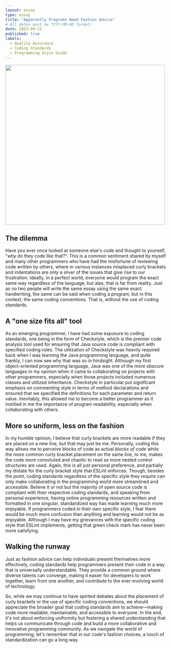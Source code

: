 ```yaml
---
layout: essay
type: essay
title: "Apparently Programs Need Fashion Advice"
# All dates must be YYYY-MM-DD format!
date: 2023-09-21
published: true
labels:
  - Quality Assurance
  - Coding Standards
  - Programming Style Guide
---
```


<img width="500px" class="rounded float-start pe-4" src="https://www.fatosmorina.com/wp-content/uploads/2017/04/coding-style.jpg">

## The dilemma

Have you ever once looked at someone else's code and thought to yourself, "why do they code like that?". This is a common sentiment shared by myself and many other programmers who have had the misfortune of reviewing code written by others, where in various instances misplaced curly brackets and indentations are only a sliver of the issues that give rise to our frustration. Ideally, in a perfect world, everyone would program the exact same way regardless of the language, but alas, that is far from reality. Just as no two people will write the same essay using the same exact handwriting, the same can be said when coding a program, but in this context, the same coding conventions. That is, without the use of coding standards.

## A "one size fits all" tool

As an emerging programmer, I have had some exposure to coding standards, one being in the form of Checkstyle, which is the premier code analysis tool used for ensuring that Java source code is compliant with specified coding rules. The utilization of Checkstyle was heavily required back when I was learning the Java programming language, and quite frankly, I can now see why that was so in hindsight. Although my first object-oriented programming language, Java was one of the more obscure languages in my opinion when it came to collaborating on projects with other programmers, especially when those projects included numerous classes and utilized inheritance. Checkstyle in particular put significant emphasis on commenting style in terms of method declarations and ensured that we specified the definitions for each parameter and return value. Inevitably, this allowed me to become a better programmer as it instilled in me the importance of program readability, especially when collaborating with others. 

## More so uniform, less on the fashion

In my humble opinion, I believe that curly brackets are more readable if they are placed on a new line, but that may just be me. Personally, coding this way allows me to perceive blocks of code as actual *blocks of code* while the more common curly bracket placement on the same line, to me, makes the code more convoluted and chaotic to read as more nested control structures are used. Again, this is all just personal preference, and partially my distate for the curly bracket style that ESLint enforces. Though, besides the point, coding standards regardless of the specific style they require can only make collaborating in the programming world more streamlined and accessible. Believe it or not but the majority of open source code is compliant with their respective coding standards, and speaking from personal experience, having online programming resources written and formatted in one singular, standardized way has made learning much more enjoyable. If programmers coded in their own specific style, I fear there would be much more confusion than anything and learning would not be as enjoyable. Although I may have my grievances with the specific coding style that ESLint implements, getting that green check mark has never been more satisfying.

## Walking the runway

Just as fashion advice can help individuals present themselves more effectively, coding standards help programmers present their code in a way that is universally understandable. They provide a common ground where diverse talents can converge, making it easier for developers to work together, learn from one another, and contribute to the ever-evolving world of technology.

So, while we may continue to have spirited debates about the placement of curly brackets or the use of specific coding conventions, we should appreciate the broader goal that coding standards aim to achieve—making code more readable, maintainable, and accessible to everyone. In the end, it's not about enforcing uniformity but fostering a shared understanding that helps us communicate through code and build a more collaborative and innovative programming community. As we navigate the world of programming, let's remember that in our code's fashion choices, a touch of standardization can go a long way.
